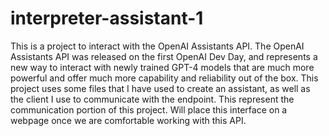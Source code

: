 # interpreter-assistant-1
This is a project to interact with the OpenAI Assistants API. The OpenAI Assistants API was released on the first OpenAI Dev Day, and represents a new way to interact with newly trained GPT-4 models that are much more powerful and offer much more capability and reliability out of the box. This project uses some files that I have used to create an assistant, as well as the client I use to communicate with the endpoint. This represent the communication portion of this project. Will place this interface on a webpage once we are comfortable working with this API.
